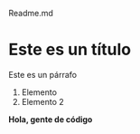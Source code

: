Readme.md
# Este es un título

Este es un párrafo

1. Elemento
2. Elemento 2

**Hola, gente de código**